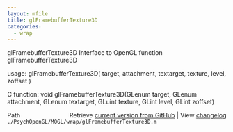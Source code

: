 ```yaml
---
layout: mfile
title: glFramebufferTexture3D
categories:
  - wrap
---
```


glFramebufferTexture3D  Interface to OpenGL function glFramebufferTexture3D

usage:  glFramebufferTexture3D\( target, attachment, textarget, texture, level, zoffset \)

C function:  void glFramebufferTexture3D\(GLenum target, GLenum attachment, GLenum textarget, GLuint texture, GLint level, GLint zoffset\)


<div class="code_header" style="text-align:right;">
  <span style="float:left;">Path&nbsp;&nbsp;</span> <span class="counter">Retrieve <a href=
  "https://raw.github.com/Psychtoolbox-3/Psychtoolbox-3/beta/./PsychOpenGL/MOGL/wrap/glFramebufferTexture3D.m">current version from GitHub</a> | View <a href=
  "https://github.com/Psychtoolbox-3/Psychtoolbox-3/commits/beta/./PsychOpenGL/MOGL/wrap/glFramebufferTexture3D.m">changelog</a></span>
</div>
<div class="code">
  <code>./PsychOpenGL/MOGL/wrap/glFramebufferTexture3D.m</code>
</div>
